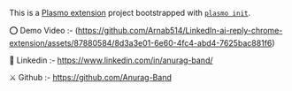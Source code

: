 This is a [Plasmo extension](https://docs.plasmo.com/) project bootstrapped with [`plasmo init`](https://www.npmjs.com/package/plasmo).

⭕ Demo Video :- (https://github.com/Arnab514/LinkedIn-ai-reply-chrome-extension/assets/87880584/8d3a3e01-6e60-4fc4-abd4-7625bac881f6)

🔰 Linkedin :- https://www.linkedin.com/in/anurag-band/

⚔️ Github :- https://github.com/Anurag-Band
